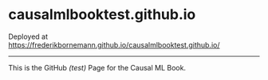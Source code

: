 # causalmlbooktest.github.io

Deployed at https://frederikbornemann.github.io/causalmlbooktest.github.io/

---

This is the GitHub *(test)* Page for the Causal ML Book.
